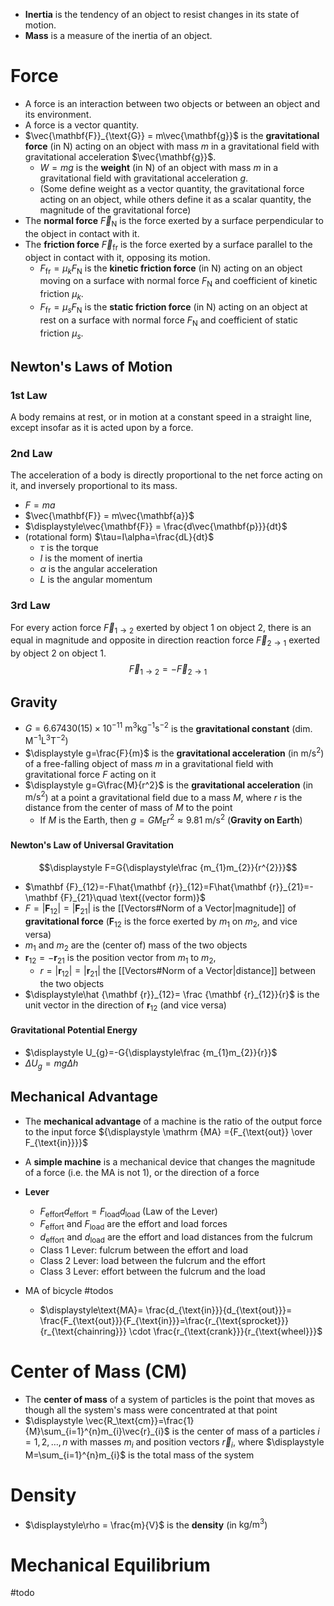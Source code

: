 - **Inertia** is the tendency of an object to resist changes in its state of motion.
- **Mass** is a measure of the inertia of an object.

# Force

- A force is an interaction between two objects or between an object and its environment.
- A force is a vector quantity.
- $\vec{\mathbf{F}}_{\text{G}} = m\vec{\mathbf{g}}$ is the **gravitational force** (in $\mathsf{N}$) acting on an object with mass $m$ in a gravitational field with gravitational acceleration $\vec{\mathbf{g}}$.
	- $W=mg$ is the **weight** (in $\mathsf{N}$) of an object with mass $m$ in a gravitational field with gravitational acceleration $g$.
	- (Some define weight as a vector quantity, the gravitational force acting on an object, while others define it as a scalar quantity, the magnitude of the gravitational force)
- The **normal force** $\vec{F}_{\text{N}}$ is the force exerted by a surface perpendicular to the object in contact with it.
- The **friction force** $\vec{F}_{\text{fr}}$ is the force exerted by a surface parallel to the object in contact with it, opposing its motion.
	- $F_{\text{fr}}=\mu_{k} F_{\text{N}}$ is the **kinetic friction force** (in $\mathsf{N}$) acting on an object moving on a surface with normal force $F_{\text{N}}$ and coefficient of kinetic friction $\mu_{k}$.
	- $F_{\text{fr}}=\mu_{s} F_{\text{N}}$ is the **static friction force** (in $\mathsf{N}$) acting on an object at rest on a surface with normal force $F_{\text{N}}$ and coefficient of static friction $\mu_{s}$.

## Newton's Laws of Motion

### 1st Law

A body remains at rest, or in motion at a constant speed in a straight line, except insofar as it is acted upon by a force.

### 2nd Law

The acceleration of a body is directly proportional to the net force acting on it, and inversely proportional to its mass. 

- $F=ma$
- $\vec{\mathbf{F}} = m\vec{\mathbf{a}}$
- $\displaystyle\vec{\mathbf{F}} = \frac{d\vec{\mathbf{p}}}{dt}$
- (rotational form) $\tau=I\alpha=\frac{dL}{dt}$
    - $\tau$ is the torque
    - $I$ is the moment of inertia
    - $\alpha$ is the angular acceleration
    - $L$ is the angular momentum

### 3rd Law

For every action force $\vec{F}_{1 \to 2}$ exerted by object 1 on object 2, there is an equal in magnitude and opposite in direction reaction force $\vec{F}_{2 \to 1}$ exerted by object 2 on object 1. $$\vec{F}_{1 \to 2} = -\vec{F}_{2 \to 1}$$
## Gravity

- $G=6.67430(15)\times 10^{-11}\ \mathrm {m^{3}kg^{-1}s^{-2}}$ is the **gravitational constant** (dim. ${\mathsf {M^{-1}L^{3}T^{-2}}}$)
- $\displaystyle g=\frac{F}{m}$ is the **gravitational acceleration** (in $\mathsf{m/s^2}$) of a free-falling object of mass $m$ in a gravitational field with gravitational force $F$ acting on it
- $\displaystyle g=G\frac{M}{r^2}$ is the **gravitational acceleration** (in $\mathsf{m/s^2}$) at a point a gravitational field due to a mass $M$, where $r$ is the distance from the center of mass of $M$ to the point
	- If $M$ is the Earth, then $g=G M_{\text{E}}r^2\approx 9.81\ \mathrm {m/s^2}$ (**Gravity on Earth**)


#### Newton's Law of Universal Gravitation

$$\displaystyle  F=G{\displaystyle\frac {m_{1}m_{2}}{r^{2}}}$$

- $\mathbf {F}_{12}=-F\hat{\mathbf {r}}_{12}=F\hat{\mathbf {r}}_{21}=-\mathbf {F}_{21}\quad \text{(vector form)}$
- $F=|\mathbf {F}_{12}|=|\mathbf {F}_{21}|$ is the [[Vectors#Norm of a Vector|magnitude]] of **gravitational force** ($\mathbf {F}_{12}$ is the force exerted by $m_{1}$ on $m_{2}$, and vice versa)
- $m_{1}$ and $m_{2}$ are the (center of) mass of the two objects
- $\mathbf {r}_{12}=-\mathbf {r}_{21}$ is the position vector from $m_{1}$ to $m_{2}$, 
	- $r=|\mathbf {r}_{12}|=|\mathbf {r}_{21}|$ the [[Vectors#Norm of a Vector|distance]] between the two objects
- $\displaystyle\hat {\mathbf {r}}_{12}= \frac {\mathbf {r}_{12}}{r}$ is the unit vector in the direction of $\mathbf {r}_{12}$ (and vice versa)
#### Gravitational Potential Energy

- $\displaystyle U_{g}=-G{\displaystyle\frac {m_{1}m_{2}}{r}}$ 
- $\Delta U_{g} = mg\Delta h$  

## Mechanical Advantage

- The **mechanical advantage** of a machine is the ratio of the output force to the input force ${\displaystyle \mathrm {MA} ={F_{\text{out}} \over F_{\text{in}}}}$
- A **simple machine** is a mechanical device that changes the magnitude of a force (i.e. the $\mathrm{MA}$ is not $1$), or the direction of a force
- **Lever**
	- $F_{\text{effort}}d_{\text{effort}} = F_{\text{load}}d_{\text{load}}$ (Law of the Lever)
	- $F_{\text{effort}}$ and $F_{\text{load}}$ are the effort and load forces
	- $d_{\text{effort}}$ and $d_{\text{load}}$ are the effort and load distances from the fulcrum
	- Class 1 Lever: fulcrum between the effort and load
	- Class 2 Lever: load between the fulcrum and the effort
	- Class 3 Lever: effort between the fulcrum and the load

- MA of bicycle #todos 
	- $\displaystyle\text{MA}= \frac{d_{\text{in}}}{d_{\text{out}}}= \frac{F_{\text{out}}}{F_{\text{in}}}=\frac{r_{\text{sprocket}}}{r_{\text{chainring}}} \cdot \frac{r_{\text{crank}}}{r_{\text{wheel}}}$

# Center of Mass (CM)

- The **center of mass** of a system of particles is the point that moves as though all the system's mass were concentrated at that point
- $\displaystyle \vec{R_\text{cm}}=\frac{1}{M}\sum_{i=1}^{n}m_{i}\vec{r}_{i}$ is the center of mass of a particles $i=1,2,\ldots,n$ with masses $m_{i}$ and position vectors $\vec{r}_{i}$, where $\displaystyle M=\sum_{i=1}^{n}m_{i}$ is the total mass of the system
  
  
# Density

- $\displaystyle\rho = \frac{m}{V}$ is the **density** (in $\mathsf{kg/m^3}$)





# Mechanical Equilibrium

#todo

